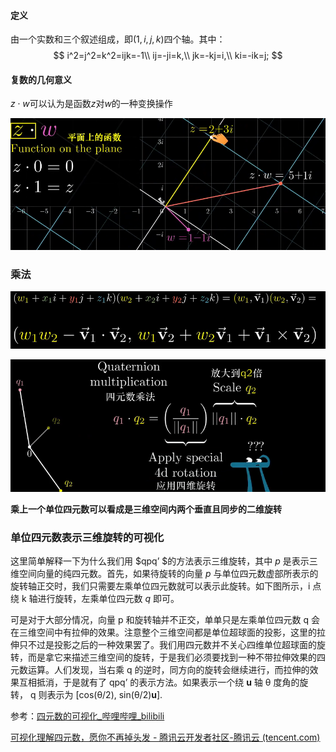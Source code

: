 #### 定义

由一个实数和三个叙述组成，即$(1,i,j,k)$四个轴。其中：
$$
i^2=j^2=k^2=ijk=-1\\
ij=-ji=k,\\
jk=-kj=i,\\
ki=-ik=j;
$$

#### 复数的几何意义

$z\cdot w$可以认为是函数$z$对$w$的一种变换操作

![image-20221208194002667](imags/image-20221208194002667.png)



### 乘法

![image-20221208195333244](imags/image-20221208195333244.png)

![image-20221208195520559](imags/image-20221208195520559.png)



**乘上一个单位四元数可以看成是三维空间内两个垂直且同步的二维旋转**

### 单位四元数表示三维旋转的可视化

这里简单解释一下为什么我们用 $qpq’ $的方法表示三维旋转，其中 $p$ 是表示三维空间向量的纯四元数。首先，如果待旋转的向量 $p$ 与单位四元数虚部所表示的旋转轴正交时，我们只需要左乘单位四元数就可以表示此旋转。如下图所示，i 点绕 k 轴进行旋转，左乘单位四元数 $q$ 即可。

可是对于大部分情况，向量 p 和旋转轴并不正交，单单只是左乘单位四元数 q 会在三维空间中有拉伸的效果。注意整个三维空间都是单位超球面的投影，这里的拉伸只不过是投影之后的一种效果罢了。我们用四元数并不关心四维单位超球面的旋转，而是拿它来描述三维空间的旋转，于是我们必须要找到一种不带拉伸效果的四元数运算。人们发现，当右乘 q 的逆时，同方向的旋转会继续进行，而拉伸的效果互相抵消，于是就有了 qpq’ 的表示方法。如果表示一个绕 **u** 轴 θ 度角的旋转， q 则表示为 [cos(θ/2), sin(θ/2)**u**].

参考：[四元数的可视化_哔哩哔哩_bilibili](https://www.bilibili.com/video/BV1SW411y7W1/?from=search&seid=2286694305504614618&spm_id_from=333.337.0.0&vd_source=51835ba198b79c5277a5fcadc11bd9ff)

[可视化理解四元数，愿你不再掉头发 - 腾讯云开发者社区-腾讯云 (tencent.com)](https://cloud.tencent.com/developer/article/1438372)